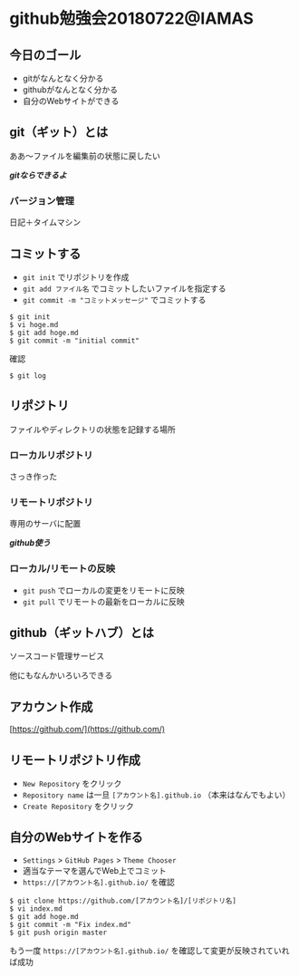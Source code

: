 # github勉強会20180722@IAMAS

## 今日のゴール

* gitがなんとなく分かる
* githubがなんとなく分かる
* 自分のWebサイトができる

## git（ギット）とは

ああ〜ファイルを編集前の状態に戻したい

***gitならできるよ***

### バージョン管理

日記＋タイムマシン

## コミットする

* `git init` でリポジトリを作成
* `git add ファイル名` でコミットしたいファイルを指定する
* `git commit -m "コミットメッセージ"` でコミットする

```
$ git init
$ vi hoge.md
$ git add hoge.md
$ git commit -m "initial commit"
```

確認

```
$ git log
```

## リポジトリ

ファイルやディレクトリの状態を記録する場所

### ローカルリポジトリ

さっき作った

### リモートリポジトリ

専用のサーバに配置

***github使う***

### ローカル/リモートの反映

* `git push` でローカルの変更をリモートに反映
* `git pull` でリモートの最新をローカルに反映

## github（ギットハブ）とは

ソースコード管理サービス

他にもなんかいろいろできる

## アカウント作成

[https://github.com/](https://github.com/)

## リモートリポジトリ作成

* `New Repository` をクリック
* `Repository name` は一旦 `[アカウント名].github.io` （本来はなんでもよい）
* `Create Repository` をクリック

## 自分のWebサイトを作る

* `Settings` > `GitHub Pages` > `Theme Chooser`
* 適当なテーマを選んでWeb上でコミット
* `https://[アカウント名].github.io/` を確認

```
$ git clone https://github.com/[アカウント名]/[リポジトリ名]
$ vi index.md
$ git add hoge.md
$ git commit -m "Fix index.md"
$ git push origin master
```

もう一度 `https://[アカウント名].github.io/` を確認して変更が反映されていれば成功
